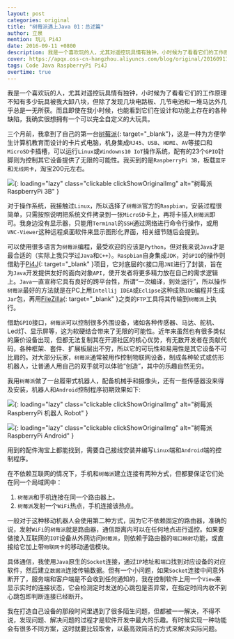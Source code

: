 ```yaml
---
layout: post
categories: original
title: "树莓派遇上Java 01：总述篇"
author: 立泉
mention: 玩儿 Pi4J
date: 2016-09-11 +0800
description: 我是一个喜欢玩的人，尤其对遥控玩具情有独钟，小时候为了看看它们的工作原理，不知有多少玩具被我大卸八块，而除了发现几块电路板、几节电池和一堆马达外几乎总是一无所获。而且即使在我小时候也能发现它们在设计和功能上都有着这样或那样的缺陷，我确实很想拥有一台可以完全自定义的大玩具。
cover: https://apqx.oss-cn-hangzhou.aliyuncs.com/blog/original/20160911/shumeipai_yushang_java_01_zongshupian/raspberrypi.jpg
tags: Code Java RaspberryPi Pi4J
overtime: true
---
```


我是一个喜欢玩的人，尤其对遥控玩具情有独钟，小时候为了看看它们的工作原理不知有多少玩具被我大卸八块，但除了发现几块电路板、几节电池和一堆马达外几乎总是一无所获。而且即使在我小时候，也能看到它们在设计和功能上存在的各种缺陷，我确实很想拥有一个可以完全自定义的大玩具。

三个月前，我拿到了自己的第一台[树莓派](https://www.raspberrypi.org){: target="_blank"}，这是一种为方便学生计算机教育而设计的卡片式电脑，机身集成`RJ45`、`USB`、`HDMI`、`AV`等接口和`MicroSD`卡插槽，可以运行`Linux`或`Windowns10 IoT`操作系统，配有的23个`GPIO`针脚则为控制其它设备提供了无限的可能性。我买到的是`RaspberryPi 3B`，板载`蓝牙`和`无线网卡`，淘宝200元左右。

![](https://apqx.oss-cn-hangzhou.aliyuncs.com/blog/original/20160911/shumeipai_yushang_java_01_zongshupian/raspberrypi.jpg){: loading="lazy" class="clickable clickShowOriginalImg" alt="树莓派 RaspberryPi 3B" }

对于操作系统，我接触过`Linux`，所以选择了`树莓派`官方的`Raspbian`，安装过程很简单，只需按照说明把系统文件拷录到一张`MicroSD`卡上，再将卡插入`树莓派`即可。我身边没有显示器，只能用`Terminal`的`SSH`通过网络进行命令行操作，或用`VNC-Viewer`这种远程桌面软件来显示图形化界面，相关细节随后会提到。

可以使用很多语言为`树莓派`编程，最受欢迎的应该是`Python`，但对我来说`Java`才是最合适的（实际上我只学过`Java`和`C++`）。`Raspbian`自身集成`JDK`，对`GPIO`的操作则借助于[Pi4J](http://pi4j.com/){: target="_blank" }项目，它对底层的`C`接口用`JNI`进行了封装，旨在为`Java`开发提供友好的面向对象`API`，使开发者将更多精力放在自己的需求逻辑上。`Java`一直宣称它具有良好的跨平台性，所谓“一次编译，到处运行”，所以操作`树莓派`最好的方法就是在PC上用`Intellij IDEA`或`Eclipse`这种成熟`IDE`编程并生成`Jar`包，再用[FileZilla](https://filezilla-project.org/){: target="_blank" }之类的`FTP`工具将其传输到`树莓派`上执行。

借助`GPIO`接口，`树莓派`可以控制很多外围设备，诸如各种传感器、马达、舵机、Led灯、显示屏等，这为软硬结合带来了无限的可能性。近年来虽然也有很多类似的廉价设备出现，但都无法复制其在开源社区的核心优势，有无数开发者在贡献代码，各种框架、套件、扩展板层出不穷，所以它的可玩性和易用性是其它设备不可比肩的。对大部分玩家，`树莓派`通常被用作控制物联网设备，制成各种轮式或仿形机器人，让普通人用自己的双手就可以体验“创造”，其中的乐趣自然无穷。

我用`树莓派`做了一台履带式机器人，配备机械手和摄像头，还有一些传感器没来得及安装，机器人和`Android`控制程序初期效果如下:

![](https://apqx.oss-cn-hangzhou.aliyuncs.com/blog/original/20160911/shumeipai_yushang_java_01_zongshupian/pi_robot_thumb.jpg){: loading="lazy" class="clickable clickShowOriginalImg" alt="树莓派 RaspberryPi 机器人 Robot" }

![](https://apqx.oss-cn-hangzhou.aliyuncs.com/blog/original/20160911/shumeipai_yushang_java_01_zongshupian/pi_controller_android.png){: loading="lazy" class="clickable clickShowOriginalImg" alt="树莓派 RaspberryPi Android" }


用到的配件淘宝上都能找到，需要自己接线安装并编写`Linux`端和`Android`端的控制程序。

在不依赖互联网的情况下，手机和`树莓派`建立连接有两种方式，但都要保证它们处在同一个局域网中：

1. `树莓派`和手机连接在同一个路由器上。
2. `树莓派`发射一个`WiFi`热点，手机连接该热点。

一般对于这种移动机器人会使用第二种方式，因为它不依赖固定的路由器，准确的说，发射`WiFi`的`树莓派`就是路由器，通信距离内可以在任何地点进行遥控。如果要做接入互联网的`IOT`设备从外网访问`树莓派`，则依赖于路由器的`端口映射`功能，或直接给它加上带`物联网卡`的移动通信模块。

具体通信，我使用`Java`原生的`Socket`连接，通过`IP`地址和`端口`找到对应设备的对应软件，然后建立`数据流`连接传输数据。但有一个小问题，如果`Socket`连接中间意外断开了，服务端和客户端是不会收到任何通知的，我在控制软件上用一个`View`来显示实时的连接状态，它会检测定时发送的心跳包是否异常，在指定时间内收不到心跳包即判断连接已经断开。

我在打造自己设备的那段时间里遇到了很多陌生问题，但都被一一解决，不得不说，发现问题、解决问题的过程才是软件开发中最大的乐趣。有时候实现一种功能会有很多不同方案，这时就要比较取舍，以最高效简洁的方式来解决实际问题。